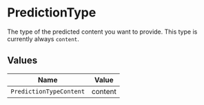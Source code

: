 # PredictionType

The type of the predicted content you want to provide. This type is
currently always `content`.



## Values

| Name                    | Value                   |
| ----------------------- | ----------------------- |
| `PredictionTypeContent` | content                 |